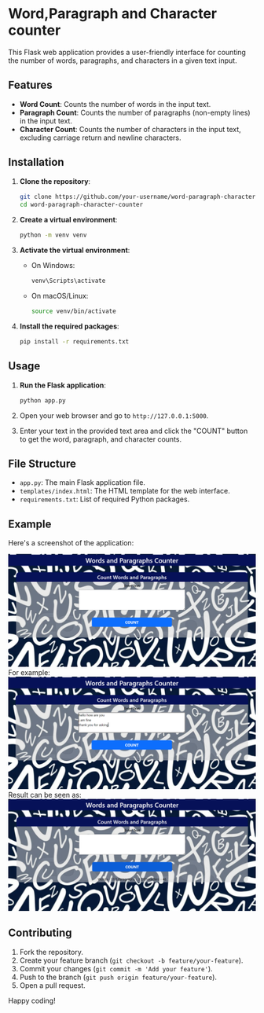 # Word,Paragraph and Character counter
This Flask web application provides a user-friendly interface for counting the number of words, paragraphs, and characters in a given text input. 
## Features

- **Word Count**: Counts the number of words in the input text.
- **Paragraph Count**: Counts the number of paragraphs (non-empty lines) in the input text.
- **Character Count**: Counts the number of characters in the input text, excluding carriage return and newline characters.

## Installation

1. **Clone the repository**:
    ```bash
    git clone https://github.com/your-username/word-paragraph-character-counter.git
    cd word-paragraph-character-counter
    ```

2. **Create a virtual environment**:
    ```bash
    python -m venv venv
    ```

3. **Activate the virtual environment**:
    - On Windows:
      ```bash
      venv\Scripts\activate
      ```
    - On macOS/Linux:
      ```bash
      source venv/bin/activate
      ```

4. **Install the required packages**:
    ```bash
    pip install -r requirements.txt
    ```

## Usage

1. **Run the Flask application**:
    ```bash
    python app.py
    ```

2. Open your web browser and go to `http://127.0.0.1:5000`.

3. Enter your text in the provided text area and click the "COUNT" button to get the word, paragraph, and character counts.

## File Structure

- `app.py`: The main Flask application file.
- `templates/index.html`: The HTML template for the web interface.
- `requirements.txt`: List of required Python packages.

## Example

Here's a screenshot of the application:

![Screenshot](screenshot.png)
For example:
![Screenshot](screenshot1.png)
Result can be seen as:
![Screenshot](screenshot2.png)
## Contributing

1. Fork the repository.
2. Create your feature branch (`git checkout -b feature/your-feature`).
3. Commit your changes (`git commit -m 'Add your feature'`).
4. Push to the branch (`git push origin feature/your-feature`).
5. Open a pull request.

Happy coding!
